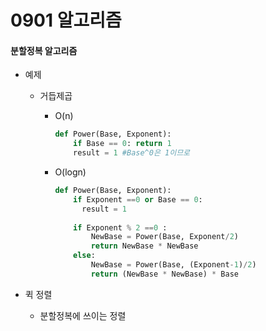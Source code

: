# 0901 알고리즘

#### 분할정복 알고리즘

* 예제

  * 거듭제곱

    * O(n)

      ```python
      def Power(Base, Exponent):
          if Base == 0: return 1
          result = 1 #Base^0은 1이므로
      ```

    * O(logn)

      ```python
      def Power(Base, Exponent):
          if Exponent ==0 or Base == 0:
          	result = 1
          
          if Exponent % 2 ==0 :
              NewBase = Power(Base, Exponent/2)
              return NewBase * NewBase
          else:
              NewBase = Power(Base, (Exponent-1)/2)
              return (NewBase * NewBase) * Base
      ```

* 퀵 정렬

  * 분할정복에 쓰이는 정렬

    

